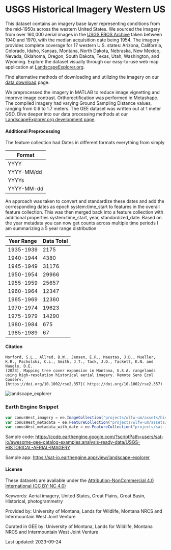 # USGS Historical Imagery Western US

This dataset contains an imagery base layer representing conditions from the mid-1950s across the western United States. We sourced the imagery from over 160,000 aerial images in the [USGS EROS Archive](https://www.usgs.gov/centers/eros/science/usgs-eros-archive-aerial-photography-aerial-photo-single-frames) taken between 1940 and 1970, with the median acquisition date being 1954. The imagery provides complete coverage for 17 western U.S. states: Arizona, California, Colorado, Idaho, Kansas, Montana, North Dakota, Nebraska, New Mexico, Nevada, Oklahoma, Oregon, South Dakota, Texas, Utah, Washington, and Wyoming. Explore the dataset visually through our easy-to-use web map application at [LandscapeExplorer.org](https://LandscapeExplorer.org).

Find alternative methods of downloading and utilizing the imagery on our [data download](https://LandscapeExplorer.org/data) page.

We preprocessed the imagery in MATLAB to reduce image vignetting and improve image contrast. Orthorectification was performed in Metashape. The compiled imagery had varying Ground Sampling Distance values, ranging from 0.6 to 1.7 meters. The GEE dataset was written out at 1 meter GSD. Dive deeper into our data processing methods at our  [LandscapeExplorer.org development page](https://www.landscapeexplorer.org/about-landscape-explorer-faq/development-of-the-landscape-explorer-imagery/).

#### Additional Preprocessing
The feature collection had Dates in different formats everything from simply

<center>

| Format      |
|-------------|
| YYYY        |
| YYYY-MM/dd  |
| YYYYs       |
| YYYY-MM-dd  |

</center>

An approach was taken to convert and standardize these dates and add the corresponding dates as epoch system:time_start to features in the overall feature collection. This was then merged back into a feature collection with additional properties system:time_start, year, standardized_date. Based on the year metadata you can now get counts across multiple time periods I am summarizing a 5 year range distribution

<center>

| Year Range | Data Total |
|------------|------------|
| 1935-1939  | 2175       |
| 1940-1944  | 4380       |
| 1945-1949  | 31176      |
| 1950-1954  | 29966      |
| 1955-1959  | 25657      |
| 1960-1964  | 12347      |
| 1965-1969  | 12360      |
| 1970-1974  | 19623      |
| 1975-1979  | 14290      |
| 1980-1984  | 675        |
| 1985-1989  | 67         |

</center>

#### Citation

```
Morford, S.L., Allred, B.W., Jensen, E.R., Maestas, J.D., Mueller, K.R., Pacholski, C.L., Smith, J.T., Tack, J.D., Tackett, K.N. and Naugle, D.E.
(2023), Mapping tree cover expansion in Montana, U.S.A. rangelands using high-resolution historical aerial imagery. Remote Sens Ecol Conserv.
[https://doi.org/10.1002/rse2.357]( https://doi.org/10.1002/rse2.357)
```

![landscape_explorer](https://github.com/samapriya/awesome-gee-community-datasets/assets/6677629/15743e82-4cce-440f-9a5a-d2b5f2fb5f35)

### Earth Engine Snippet

```js
var conusWest_imagery = ee.ImageCollection("projects/wlfw-um/assets/historical-imagery/conus-west");
var conusWest_metadata = ee.FeatureCollection("projects/wlfw-um/assets/historical-imagery/conus-west-seamlines");
var conusWest_metadata_with_date = ee.FeatureCollection("projects/sat-io/open-datasets/wlfm-um-extra/wlfm-um-seamlines");
```

Sample code: https://code.earthengine.google.com/?scriptPath=users/sat-io/awesome-gee-catalog-examples:analysis-ready-data/USGS-HISTORICAL-AERIAL-IMAGERY

Sample app: https://sat-io.earthengine.app/view/landscape-explorer

#### License
These datasets are available under the [Attribution-NonCommercial 4.0 International (CC BY-NC 4.0)](https://creativecommons.org/licenses/by-nc/4.0/)

Keywords: Aerial imagery, United States, Great Plains, Great Basin, Historical, photogrammetry

Provided by:  University of Montana, Lands for Wildlife, Montana NRCS and Intermountain West Joint Venture

Curated in GEE by: University of Montana, Lands for Wildlife, Montana NRCS and Intermountain West Joint Venture

Last updated: 2023-09-24
